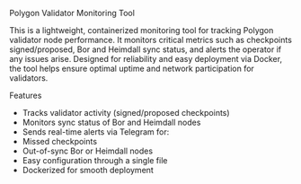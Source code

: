 Polygon Validator Monitoring Tool

This is a lightweight, containerized monitoring tool for tracking Polygon validator node performance. It monitors critical metrics such as checkpoints signed/proposed, Bor and Heimdall sync status, and alerts the operator if any issues arise. Designed for reliability and easy deployment via Docker, the tool helps ensure optimal uptime and network participation for validators.

Features

- Tracks validator activity (signed/proposed checkpoints)
- Monitors sync status of Bor and Heimdall nodes
- Sends real-time alerts via Telegram for:
- Missed checkpoints
- Out-of-sync Bor or Heimdall nodes
- Easy configuration through a single file
- Dockerized for smooth deployment
